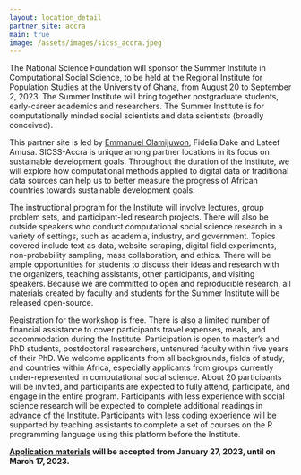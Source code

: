 ```yaml
---
layout: location_detail
partner_site: accra
main: true
image: /assets/images/sicss_accra.jpeg
---
```


The National Science Foundation will sponsor the Summer Institute in Computational Social Science, to be held at the Regional Institute for Population Studies at the University of Ghana, from August 20 to September 2, 2023. The Summer Institute will bring together postgraduate students, early-career academics and researchers. The Summer Institute is for computationally minded social scientists and data scientists (broadly conceived).

This partner site is led by <a href="https://e.olamijuwon.com/" target="_blank">Emmanuel Olamijuwon</a>, Fidelia Dake and Lateef Amusa. SICSS-Accra is unique among partner locations in its focus on sustainable development goals. Throughout the duration of the Institute, we will explore how computational methods applied to digital data or traditional data sources can help us to better measure the progress of  African countries towards sustainable development goals. 

The instructional program for the Institute will involve lectures, group problem sets, and participant-led research projects. There will also be outside speakers who conduct computational social science research in a variety of settings, such as academia, industry, and government. Topics covered include text as data, website scraping, digital field experiments, non-probability sampling, mass collaboration, and ethics. There will be ample opportunities for students to discuss their ideas and research with the organizers, teaching assistants, other participants, and visiting speakers. Because we are committed to open and reproducible research, all materials created by faculty and students for the Summer Institute will be released open-source.

Registration for the workshop is free. There is also a limited number of financial assistance to cover participants travel expenses, meals, and accommodation during the Institute. Participation is open to master’s and PhD students, postdoctoral researchers, untenured faculty within five years of their PhD. We welcome applicants from all backgrounds, fields of study, and countries within Africa, especially applicants from groups currently under-represented in computational social science. About 20 participants will be invited, and participants are expected to fully attend, participate, and engage in the entire program. Participants with less experience with social science research will be expected to complete additional readings in advance of the Institute. Participants with less coding experience will be supported by teaching assistants to complete a set of courses on the R programming language using this platform before the Institute.

**[Application materials](https://sicss.io/2023/accra/apply) will be accepted from January 27, 2023, until  on March 17, 2023.**

